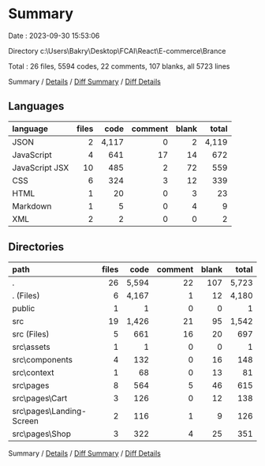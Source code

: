 # Summary

Date : 2023-09-30 15:53:06

Directory c:\\Users\\Bakry\\Desktop\\FCAI\\React\\E-commerce\\Brance

Total : 26 files,  5594 codes, 22 comments, 107 blanks, all 5723 lines

Summary / [Details](details.md) / [Diff Summary](diff.md) / [Diff Details](diff-details.md)

## Languages
| language | files | code | comment | blank | total |
| :--- | ---: | ---: | ---: | ---: | ---: |
| JSON | 2 | 4,117 | 0 | 2 | 4,119 |
| JavaScript | 4 | 641 | 17 | 14 | 672 |
| JavaScript JSX | 10 | 485 | 2 | 72 | 559 |
| CSS | 6 | 324 | 3 | 12 | 339 |
| HTML | 1 | 20 | 0 | 3 | 23 |
| Markdown | 1 | 5 | 0 | 4 | 9 |
| XML | 2 | 2 | 0 | 0 | 2 |

## Directories
| path | files | code | comment | blank | total |
| :--- | ---: | ---: | ---: | ---: | ---: |
| . | 26 | 5,594 | 22 | 107 | 5,723 |
| . (Files) | 6 | 4,167 | 1 | 12 | 4,180 |
| public | 1 | 1 | 0 | 0 | 1 |
| src | 19 | 1,426 | 21 | 95 | 1,542 |
| src (Files) | 5 | 661 | 16 | 20 | 697 |
| src\\assets | 1 | 1 | 0 | 0 | 1 |
| src\\components | 4 | 132 | 0 | 16 | 148 |
| src\\context | 1 | 68 | 0 | 13 | 81 |
| src\\pages | 8 | 564 | 5 | 46 | 615 |
| src\\pages\\Cart | 3 | 126 | 0 | 12 | 138 |
| src\\pages\\Landing-Screen | 2 | 116 | 1 | 9 | 126 |
| src\\pages\\Shop | 3 | 322 | 4 | 25 | 351 |

Summary / [Details](details.md) / [Diff Summary](diff.md) / [Diff Details](diff-details.md)